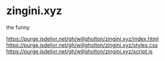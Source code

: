 # zingini.xyz
the funny

https://purge.jsdelivr.net/gh/willgholton/zingini.xyz/index.html<br>
https://purge.jsdelivr.net/gh/willgholton/zingini.xyz/styles.css<br>
https://purge.jsdelivr.net/gh/willgholton/zingini.xyz/script.js
